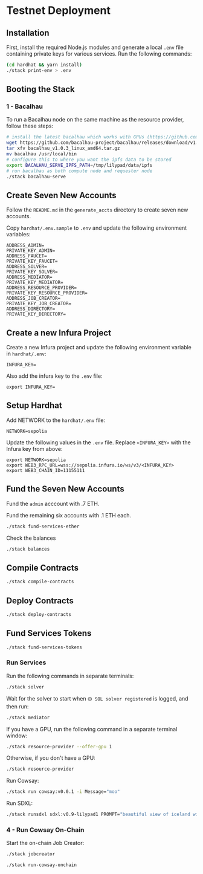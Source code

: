 # Testnet Deployment


## Installation

First, install the required Node.js modules and generate a local `.env` file containing private keys for various services. Run the following commands:

```bash
(cd hardhat && yarn install)
./stack print-env > .env
```

## Booting the Stack

### 1 - Bacalhau

To run a Bacalhau node on the same machine as the resource provider, follow these steps:

```bash
# install the latest bacalhau which works with GPUs (https://github.com/bacalhau-project/bacalhau/issues/2858)
wget https://github.com/bacalhau-project/bacalhau/releases/download/v1.0.3/bacalhau_v1.0.3_linux_amd64.tar.gz
tar xfv bacalhau_v1.0.3_linux_amd64.tar.gz
mv bacalhau /usr/local/bin
# configure this to where you want the ipfs data to be stored
export BACALHAU_SERVE_IPFS_PATH=/tmp/lilypad/data/ipfs
# run bacalhau as both compute node and requester node
./stack bacalhau-serve
```

## Create Seven New Accounts

Follow the `README.md` in the `generate_accts` directory to create seven new accounts.

Copy `hardhat/.env.sample` to `.env` and update the following environment variables:
```
ADDRESS_ADMIN=
PRIVATE_KEY_ADMIN=
ADDRESS_FAUCET=
PRIVATE_KEY_FAUCET=
ADDRESS_SOLVER=
PRIVATE_KEY_SOLVER=
ADDRESS_MEDIATOR=
PRIVATE_KEY_MEDIATOR=
ADDRESS_RESOURCE_PROVIDER=
PRIVATE_KEY_RESOURCE_PROVIDER=
ADDRESS_JOB_CREATOR=
PRIVATE_KEY_JOB_CREATOR=
ADDRESS_DIRECTORY=
PRIVATE_KEY_DIRECTORY=
```

## Create a new Infura Project

Create a new Infura project and update the following environment variable in `hardhat/.env`:
```
INFURA_KEY=
```

Also add the infura key to the `.env` file:
```
export INFURA_KEY=
```

## Setup Hardhat

Add NETWORK to the `hardhat/.env` file:
```
NETWORK=sepolia
```

Update the following values in the `.env` file. Replace `<INFURA_KEY>` with the Infura key from above:
```
export NETWORK=sepolia
export WEB3_RPC_URL=wss://sepolia.infura.io/ws/v3/<INFURA_KEY>
export WEB3_CHAIN_ID=11155111
```

## Fund the Seven New Accounts

Fund the `admin` acccount with .7 ETH.

Fund the remaining six accounts with .1 ETH each.

```bash
./stack fund-services-ether
```

Check the balances

```bash
./stack balances
```

## Compile Contracts

```bash
./stack compile-contracts
```

## Deploy Contracts

```bash
./stack deploy-contracts
```

## Fund Services Tokens

```bash
./stack fund-services-tokens
```

### Run Services

Run the following commands in separate terminals:

```bash
./stack solver
```

Wait for the solver to start when `🟡 SOL solver registered` is logged, and then run:

```bash
./stack mediator
```

If you have a GPU, run the following command in a separate terminal window:

```bash
./stack resource-provider --offer-gpu 1
```

Otherwise, if you don't have a GPU:

```bash
./stack resource-provider
```

Run Cowsay:

```bash
./stack run cowsay:v0.0.1 -i Message="moo"
```

Run SDXL:

```bash
./stack runsdxl sdxl:v0.9-lilypad1 PROMPT="beautiful view of iceland with a record player"
```

### 4 - Run Cowsay On-Chain

Start the on-chain Job Creator:

```bash
./stack jobcreator
```

```bash
./stack run-cowsay-onchain